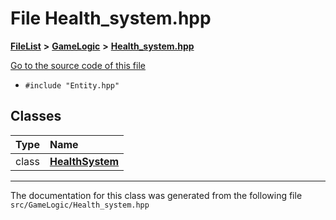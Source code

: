 

# File Health\_system.hpp



[**FileList**](files.md) **>** [**GameLogic**](dir_43a675281a639807a8e84134baca4472.md) **>** [**Health\_system.hpp**](GameLogic_2Health__system_8hpp.md)

[Go to the source code of this file](GameLogic_2Health__system_8hpp_source.md)



* `#include "Entity.hpp"`















## Classes

| Type | Name |
| ---: | :--- |
| class | [**HealthSystem**](classHealthSystem.md) <br> |



















































------------------------------
The documentation for this class was generated from the following file `src/GameLogic/Health_system.hpp`

